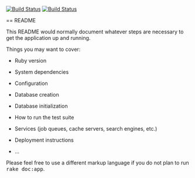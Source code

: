 [![Build Status](https://travis-ci.org/beyondalbert/applepie.png?branch=master)](https://travis-ci.org/beyondalbert/applepie)
[![Build Status](https://travis-ci.org/beyondalbert/near-buy.png?branch=master)](https://travis-ci.org/beyondalbert/near-buy)


== README

This README would normally document whatever steps are necessary to get the
application up and running.

Things you may want to cover:

* Ruby version

* System dependencies

* Configuration

* Database creation

* Database initialization

* How to run the test suite

* Services (job queues, cache servers, search engines, etc.)

* Deployment instructions

* ...


Please feel free to use a different markup language if you do not plan to run
<tt>rake doc:app</tt>.
